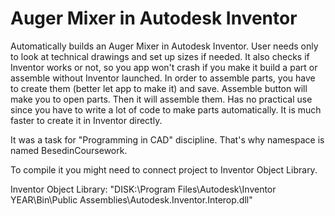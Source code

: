 # Auger Mixer in Autodesk Inventor

Automatically builds an Auger Mixer in Autodesk Inventor. User needs only to look at technical drawings and set up sizes if needed. It also checks if Inventor works or not, so you app won't crash if you make it build a part or assemble without Inventor launched. In order to assemble parts, you have to create them (better let app to make it) and save. Assemble button will make you to open parts. Then it will assemble them. Has no practical use since you have to write a lot of code to make parts automatically. It is much faster to create it in Inventor directly.

It was a task for "Programming in CAD" discipline. That's why namespace is named BesedinCoursework.

To compile it you might need to connect project to Inventor Object Library.

Inventor Object Library: "DISK:\Program Files\Autodesk\Inventor YEAR\Bin\Public Assemblies\Autodesk.Inventor.Interop.dll"
